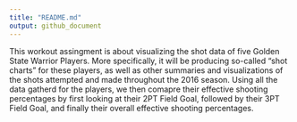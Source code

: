 ```yaml
---
title: "README.md"
output: github_document
---
```


This workout assingment is about visualizing the shot data of five Golden State Warrior Players. More specifically, it will be producing so-called “shot charts” for these players, as well as other summaries and visualizations of the shots attempted and made throughout the 2016 season. Using all the data gatherd for the players, we then comapre their effective shooting percentages by first looking at their 2PT Field Goal, followed by their 3PT Field Goal, and finally their overall effective shooting percentages. 